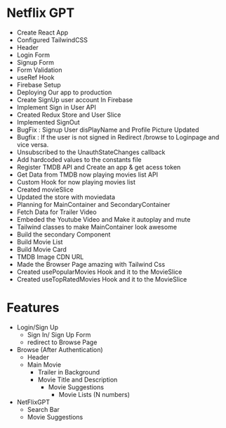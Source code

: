 # Netflix GPT

- Create React App
- Configured TailwindCSS
- Header
- Login Form
- Signup Form
- Form Validation
- useRef Hook
- Firebase Setup
- Deploying Our app to production
- Create SignUp user account In Firebase
- Implement Sign in User API
- Created Redux Store and User Slice
- Implemented SignOut
- BugFix : Signup User disPlayName and Profile Picture Updated
- Bugfix : If the user is not signed in Redirect /browse to Loginpage and vice versa.
- Unsubscribed to the UnauthStateChanges callback
- Add hardcoded values to the constants file
- Register TMDB API and Create an app & get acess token
- Get Data from TMDB now playing movies list API
- Custom Hook for now playing movies list
- Created movieSlice
- Updated the store with moviedata
- Planning for MainContainer and SecondaryContainer
- Fetch Data for Trailer Video
- Embeded the Youtube Video and Make it autoplay and mute
- Tailwind classes to make MainContainer look awesome
- Build the secondary Component
- Build Movie List
- Build Movie Card
- TMDB Image CDN URL
- Made the Browser Page amazing with Tailwind Css
- Created usePopularMovies Hook and it to the MovieSlice
- Created useTopRatedMovies Hook and it to the MovieSlice

# Features

- Login/Sign Up
  - Sign In/ Sign Up Form
  - redirect to Browse Page
- Browse (After Authentication)
  - Header
  - Main Movie
    - Trailer in Background
    - Movie Title and Description
      - Movie Suggestions
        - Movie Lists (N numbers)
- NetFlixGPT
  - Search Bar
  - Movie Suggestions

